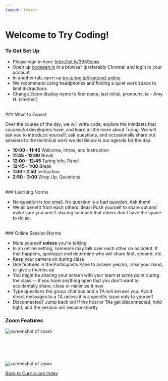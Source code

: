 ```yaml
---
layout: lesson
---
```


# Welcome to Try Coding!

### To Get Set Up

- Please sign in here: <a target="blank" href="http://bit.ly/3949emq"> http://bit.ly/3949emq</a>
- Open up <a target="blank" href="http://codepen.io/">codepen.io</a> in a browser (preferably Chrome) and login to your account
- In another tab, open up <a target="blank" href="https://try.turing.io/frontend-online">try.turing.io/frontend-online</a>
- We recommend using headphones and finding a quiet work space to limit distractions
- Change Zoom display name to first name, last initial, pronouns; ie - Amy H. (she/her)

<br>
### What to Expect

Over the course of the day, we will write code, explore the mindsets that successful developers have, and learn a little more about Turing.  We will ask you to introduce yourself, ask questions, and occasionally share out answers to the technical work we do! Below is our agenda for the day:

- **10:00 - 11:45** Welcome, Intros, and Instruction
- **11:45 - 12:00** Break
- **12:00 - 12:45** Turing Info, Panel
- **12:45 - 1:00** Break
- **1:00 - 2:50**  Instruction
- **2:50 - 3:00**  Wrap Up, Questions

<br>
### Learning Norms

- No question is too small. No question is a bad question. Ask them!
- We all benefit from each others ideas! Push yourself to share out and make sure you aren't sharing _so_ much that others don't have the space to do so.

<br>
### Online Session Norms

- Mute yourself **unless** you're talking
- In an online setting, someone may talk over each other on accident. If that happens, apologize and determine who will share first, second, etc.
- Keep your camera on during class
- Use features in the Participants Pane to answer yes/no, raise your hand, or give a thumbs up
- You might be sharing your screen with your team at some point during the class -- if you have anything open that you don't want to accidentally share, close or minimize it now
- Type questions the group chat box and a TA will answer you. Avoid direct messages to a TA unless it is a specific issue only to yourself
- Disconnected? Jump back on! If the host or TAs get disconnected, hold tight, and the session will resume shortly

### Zoom Features

<img src="{{ site.url }}/assets/images/zoom-controls.png" alt="screenshot of zoom">
<br>
<br>
<br>
<br>
<br>
<br>
<img src="{{ site.url }}/assets/images/zoom-markedup.png" alt="screenshot of zoom">

<a href="../">Back to Curriculum Index</a>

